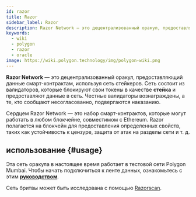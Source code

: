 ```yaml
---
id: razor
title: Razor
sidebar_label: Razor
description: Razor Network — это децентрализованный оракул, предоставляющий данные смарт-контрактам, используя сеть стейкеров
keywords:
  - wiki
  - polygon
  - razor
  - oracle
image: https://wiki.polygon.technology/img/polygon-wiki.png
---
```


**Razor Network** — это децентрализованный оракул, предоставляющий данные смарт-контрактам, используя сеть стейкеров. Сеть состоит из валидаторов, которые блокируют свои токены в качестве **стейка** и предоставляют данные в сеть. Честные валидаторы вознаграждены, а те, кто сообщают несогласованно, подвергаются наказанию.

Сердцем Razor Network — это набор смарт-контрактов, которые могут работать в любом блокчейне, совместимом с Ethereum. Razor полагается на блокчейн для предоставления определенных свойств, таких как устойчивость к цензуре, защита от атак на разделы сети и т. д.

## использование {#usage}

Эта сеть оракула в настоящее время работает в тестовой сети Polygon Mumbai. Чтобы начать подключиться к ленте данных, ознакомьтесь с этим **[руководством](https://docs.razor.network/)**.

Сеть бритвы может быть исследована с помощью [Razorscan](https://razorscan.io/).

